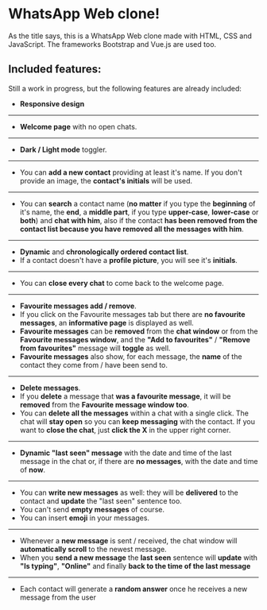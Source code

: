 # WhatsApp Web clone!
As the title says, this is a WhatsApp Web clone made with HTML, CSS and JavaScript. The frameworks Bootstrap and Vue.js are used too.

## Included features:
Still a work in progress, but the following features are already included:
- **Responsive design**
---
- **Welcome page** with no open chats.
---
- **Dark / Light mode** toggler.
---
- You can **add a new contact** providing at least it's name. If you don't provide an image, the **contact's initials** will be used.
---
- You can **search** a contact name (**no matter** if you type the **beginning** of it's name, the **end**, a **middle part**, if you type **upper-case**, **lower-case** or **both**) and **chat with him**, also if the contact **has been removed from the contact list because you have removed all the messages with him**.
---
- **Dynamic** and **chronologically ordered contact list**.
- If a contact doesn't have a **profile picture**, you will see it's **initials**.
---
- You can **close every chat** to come back to the welcome page.
---
- **Favourite messages add / remove**.
- If you click on the Favourite messages tab but there are **no favourite messages**, an **informative page** is displayed as well.
- **Favourite messages** can be **removed** from the **chat window** or from the **Favourite messages window**, and the **"Add to favourites"** / **"Remove from favourites"** message will **toggle** as well.
- **Favourite messages** also show, for each message, the **name** of the contact they come from / have been send to.
---
- **Delete messages**.
- If you **delete** a message that **was a favourite message**, it will be **removed** from the **Favourite message window too**.
- You can **delete all the messages** within a chat with a single click. The chat will **stay open** so you can **keep messaging** with the contact. If you want to **close the chat**, just **click the X** in the upper right corner.
---
- **Dynamic "last seen" message** with the date and time of the last message in the chat or, if there are **no messages**, with the date and time of **now**.
---
- You can **write new messages** as well: they will be **delivered** to the contact and **update** the "last seen" sentence too.
- You can't send **empty messages** of course.
- You can insert **emoji** in your messages.
---
- Whenever a **new message** is sent / received, the chat window will **automatically scroll** to the newest message.
- When you **send a new message** the **last seen** sentence will **update** with **"Is typing"**, **"Online"** and finally **back to the time of the last message**
---
- Each contact will generate a **random answer** once he receives a new message from the user